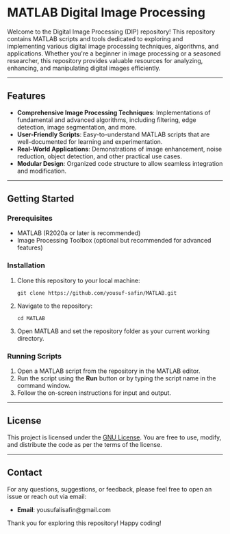 <h1>MATLAB Digital Image Processing</h1>

<p>Welcome to the Digital Image Processing (DIP) repository! This repository contains MATLAB scripts and tools dedicated to exploring and implementing various digital image processing techniques, algorithms, and applications. Whether you're a beginner in image processing or a seasoned researcher, this repository provides valuable resources for analyzing, enhancing, and manipulating digital images efficiently.</p>

<hr>

<h2>Features</h2>
<ul>
    <li><strong>Comprehensive Image Processing Techniques</strong>: Implementations of fundamental and advanced algorithms, including filtering, edge detection, image segmentation, and more.</li>
    <li><strong>User-Friendly Scripts</strong>: Easy-to-understand MATLAB scripts that are well-documented for learning and experimentation.</li>
    <li><strong>Real-World Applications</strong>: Demonstrations of image enhancement, noise reduction, object detection, and other practical use cases.</li>
    <li><strong>Modular Design</strong>: Organized code structure to allow seamless integration and modification.</li>
</ul>

<hr>

<h2>Getting Started</h2>

<h3>Prerequisites</h3>
<ul>
    <li>MATLAB (R2020a or later is recommended)</li>
    <li>Image Processing Toolbox (optional but recommended for advanced features)</li>
</ul>

<h3>Installation</h3>
<ol>
    <li>Clone this repository to your local machine:
        <pre><code>git clone https://github.com/yousuf-safin/MATLAB.git</code></pre>
    </li>
    <li>Navigate to the repository:
        <pre><code>cd MATLAB</code></pre>
    </li>
    <li>Open MATLAB and set the repository folder as your current working directory.</li>
</ol>

<h3>Running Scripts</h3>
<ol>
    <li>Open a MATLAB script from the repository in the MATLAB editor.</li>
    <li>Run the script using the <strong>Run</strong> button or by typing the script name in the command window.</li>
    <li>Follow the on-screen instructions for input and output.</li>
</ol>

<hr>

<h2>License</h2>
<p>This project is licensed under the <a href="LICENSE">GNU License</a>. You are free to use, modify, and distribute the code as per the terms of the license.</p>

<hr>

<h2>Contact</h2>
<p>For any questions, suggestions, or feedback, please feel free to open an issue or reach out via email:</p>
<ul>
    <li><strong>Email</strong>: yousufalisafin@gmail.com</li>
</ul>

<p>Thank you for exploring this repository! Happy coding!</p>
